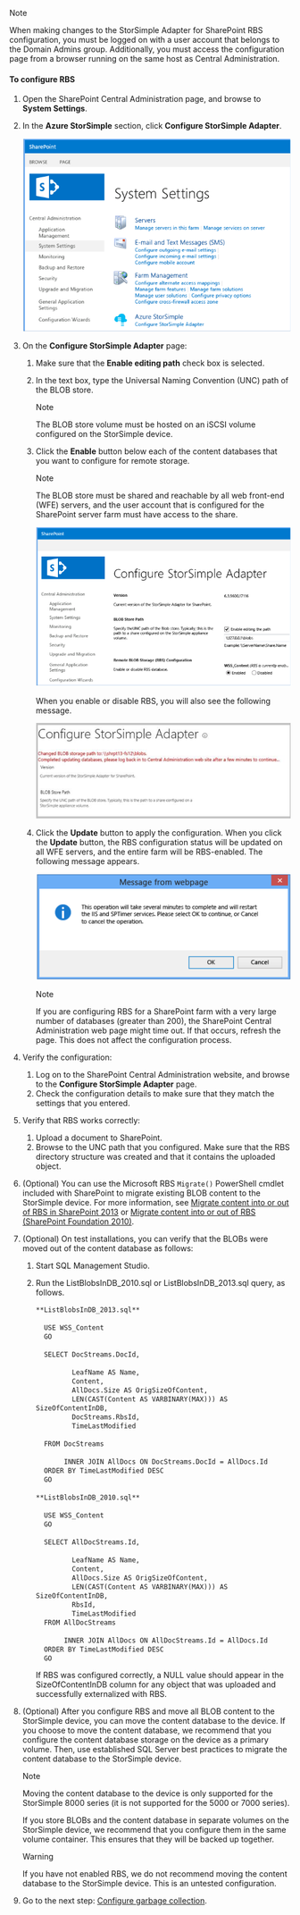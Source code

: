<!--author=SharS last changed: 1/14/2016 -->

> [!NOTE]
> When making changes to the StorSimple Adapter for SharePoint RBS configuration, you must be logged on with a user account that belongs to the Domain Admins group. Additionally, you must access the configuration page from a browser running on the same host as Central Administration.
> 
> 

#### To configure RBS
1. Open the SharePoint Central Administration page, and browse to **System Settings**. 
2. In the **Azure StorSimple** section, click **Configure StorSimple Adapter**.
   
    ![Configure the StorSimple Adapter](./media/storsimple-sharepoint-adapter-configure-rbs/HCS_SSASP_ConfigRBS1-include.png) 
3. On the **Configure StorSimple Adapter** page:
   
   1. Make sure that the **Enable editing path** check box is selected.
   2. In the text box, type the Universal Naming Convention (UNC) path of the BLOB store.
      
      > [!NOTE]
      > The BLOB store volume must be hosted on an iSCSI volume configured on the StorSimple device.

   3. Click the **Enable** button below each of the content databases that you want to configure for remote storage.
      
      > [!NOTE]
      > The BLOB store must be shared and reachable by all web front-end (WFE) servers, and the user account that is configured for the SharePoint server farm must have access to the share.
      
      ![Enable the RBS provider](./media/storsimple-sharepoint-adapter-configure-rbs/HCS_SSASP_ConfigRBS2-include.png)
      
      When you enable or disable RBS, you will also see the following message.
      
      ![Configure StorSimple Adapter Enable Disable](./media/storsimple-sharepoint-adapter-configure-rbs/HCS_ConfigureStorSimpleAdapterEnableDisableMessage-include.png)

   4. Click the **Update** button to apply the configuration. When you click the **Update** button, the RBS configuration status will be updated on all WFE servers, and the entire farm will be RBS-enabled. The following message appears.
      
      ![Adapter configuration message](./media/storsimple-sharepoint-adapter-configure-rbs/HCS_SSASP_ConfigRBS3-include.png)
      
      > [!NOTE]
      > If you are configuring RBS for a SharePoint farm with a very large number of databases (greater than 200), the SharePoint Central Administration web page might time out. If that occurs, refresh the page. This does not affect the configuration process.

4. Verify the configuration:
   
   1. Log on to the SharePoint Central Administration website, and browse to the **Configure StorSimple Adapter** page.
   2. Check the configuration details to make sure that they match the settings that you entered. 
5. Verify that RBS works correctly:
   
   1. Upload a document to SharePoint. 
   2. Browse to the UNC path that you configured. Make sure that the RBS directory structure was created and that it contains the uploaded object.
6. (Optional) You can use the Microsoft RBS `Migrate()` PowerShell cmdlet included with SharePoint to migrate existing BLOB content to the StorSimple device. For more information, see [Migrate content into or out of RBS in SharePoint 2013][6] or [Migrate content into or out of RBS (SharePoint Foundation 2010)][7].
7. (Optional) On test installations, you can verify that the BLOBs were moved out of the content database as follows: 
   
   1. Start SQL Management Studio.
   2. Run the ListBlobsInDB_2010.sql or ListBlobsInDB_2013.sql query, as follows.
      
      ```
      **ListBlobsInDB_2013.sql**
      
        USE WSS_Content
        GO
      
        SELECT DocStreams.DocId,
      
               LeafName AS Name,
               Content,
               AllDocs.Size AS OrigSizeOfContent,
               LEN(CAST(Content AS VARBINARY(MAX))) AS SizeOfContentInDB,
               DocStreams.RbsId,
               TimeLastModified
      
        FROM DocStreams
      
             INNER JOIN AllDocs ON DocStreams.DocId = AllDocs.Id
        ORDER BY TimeLastModified DESC
        GO
      
      **ListBlobsInDB_2010.sql**
      
        USE WSS_Content
        GO
      
        SELECT AllDocStreams.Id,
      
               LeafName AS Name,
               Content,
               AllDocs.Size AS OrigSizeOfContent,
               LEN(CAST(Content AS VARBINARY(MAX))) AS SizeOfContentInDB,
               RbsId,
               TimeLastModified
        FROM AllDocStreams
      
             INNER JOIN AllDocs ON AllDocStreams.Id = AllDocs.Id
        ORDER BY TimeLastModified DESC
        GO
      ```
      
      If RBS was configured correctly, a NULL value should appear in the SizeOfContentInDB column for any object that was uploaded and successfully externalized with RBS.
8. (Optional) After you configure RBS and move all BLOB content to the StorSimple device, you can move the content database to the device. If you choose to move the content database, we recommend that you configure the content database storage on the device as a primary volume. Then, use established SQL Server best practices to migrate the content database to the StorSimple device. 
   
   > [!NOTE]
   > Moving the content database to the device is only supported for the StorSimple 8000 series (it is not supported for the 5000 or 7000 series).
   
   If you store BLOBs and the content database in separate volumes on the StorSimple device, we recommend that you configure them in the same volume container. This ensures that they will be backed up together.
   
   > [!WARNING]
   > If you have not enabled RBS, we do not recommend moving the content database to the StorSimple device. This is an untested configuration.
   
9. Go to the next step: [Configure garbage collection](#configure-garbage-collection).

[6]: https://technet.microsoft.com/library/ff628254(v=office.15).aspx
[7]: https://technet.microsoft.com/library/ff628255(v=office.14).aspx

